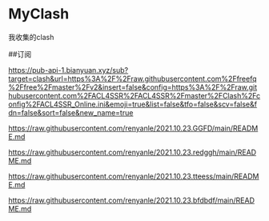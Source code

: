 # MyClash
我收集的clash

##订阅

https://pub-api-1.bianyuan.xyz/sub?target=clash&url=https%3A%2F%2Fraw.githubusercontent.com%2Ffreefq%2Ffree%2Fmaster%2Fv2&insert=false&config=https%3A%2F%2Fraw.githubusercontent.com%2FACL4SSR%2FACL4SSR%2Fmaster%2FClash%2Fconfig%2FACL4SSR_Online.ini&emoji=true&list=false&tfo=false&scv=false&fdn=false&sort=false&new_name=true

https://raw.githubusercontent.com/renyanle/2021.10.23.GGFD/main/README.md

https://raw.githubusercontent.com/renyanle/2021.10.23.redggh/main/README.md

https://raw.githubusercontent.com/renyanle/2021.10.23.tteess/main/README.md

https://raw.githubusercontent.com/renyanle/2021.10.23.bfdbdf/main/README.md
